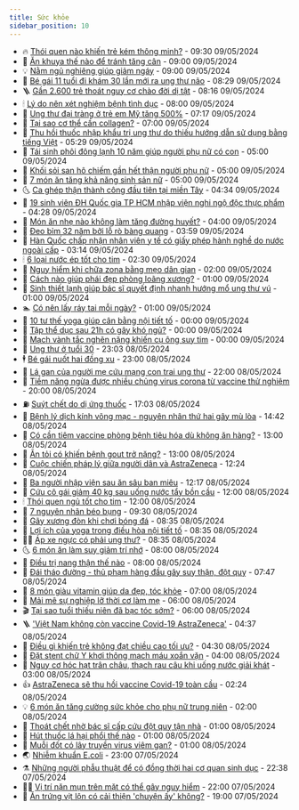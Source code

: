 ```yaml
---
title: Sức khỏe
sidebar_position: 10
---
```


<!-- vnexpress-suc-khoe:START -->
- 🔥 [Thói quen nào khiến trẻ kém thông minh?](https://vnexpress.net/thoi-quen-nao-khien-tre-kem-thong-minh-4743983.html) - 09:30 09/05/2024
- 🥰 [Ăn khuya thế nào để tránh tăng cân](https://vnexpress.net/an-khuya-the-nao-de-tranh-tang-can-4743942.html) - 09:00 09/05/2024
- 💡 [Nằm ngủ nghiêng giúp giảm ngáy](https://vnexpress.net/nam-ngu-nghieng-giup-giam-ngay-4743749.html) - 09:00 09/05/2024
- 🤗 [Bé gái 11 tuổi đi khám 30 lần mới ra ung thư não](https://vnexpress.net/be-gai-11-tuoi-di-kham-30-lan-moi-ra-ung-thu-nao-4744048.html) - 08:29 09/05/2024
- 🪜 [Gần 2.600 trẻ thoát nguy cơ chào đời dị tật](https://vnexpress.net/gan-2-600-tre-thoat-nguy-co-chao-doi-di-tat-4744003.html) - 08:16 09/05/2024
- 🕯 [Lý do nên xét nghiệm bệnh tình dục](https://vnexpress.net/ly-do-nen-xet-nghiem-benh-tinh-duc-4743891.html) - 08:00 09/05/2024
- 🤭 [Ung thư đại tràng ở trẻ em Mỹ tăng 500%](https://vnexpress.net/ung-thu-dai-trang-o-tre-em-my-tang-500-4744017.html) - 07:17 09/05/2024
- 👀 [Tại sao cơ thể cần collagen?](https://vnexpress.net/tai-sao-co-the-can-collagen-4743840.html) - 07:00 09/05/2024
- 🌋 [Thu hồi thuốc nhập khẩu trị ung thư do thiếu hướng dẫn sử dụng bằng tiếng Việt](https://vnexpress.net/thu-hoi-thuoc-nhap-khau-tri-ung-thu-do-thieu-huong-dan-su-dung-bang-tieng-viet-4743950.html) - 05:29 09/05/2024
- 🫶 [Tái sinh phôi đông lạnh 10 năm giúp người phụ nữ có con](https://vnexpress.net/tai-sinh-phoi-dong-lanh-10-nam-giup-nguoi-phu-nu-co-con-4743906.html) - 05:00 09/05/2024
- 🦆 [Khối sỏi san hô chiếm gần hết thận người phụ nữ](https://vnexpress.net/khoi-soi-san-ho-chiem-gan-het-than-nguoi-phu-nu-4743856.html) - 05:00 09/05/2024
- 🚀 [7 món ăn tăng khả năng sinh sản nữ](https://vnexpress.net/7-mon-an-tang-kha-nang-sinh-san-nu-4743823.html) - 05:00 09/05/2024
- 🌜 [Ca ghép thận thành công đầu tiên tại miền Tây](https://vnexpress.net/ca-ghep-than-thanh-cong-dau-tien-tai-mien-tay-4743935.html) - 04:34 09/05/2024
- 🧰 [19 sinh viên ĐH Quốc gia TP HCM nhập viện nghi ngộ độc thực phẩm](https://vnexpress.net/19-sinh-vien-dh-quoc-gia-tp-hcm-nhap-vien-nghi-ngo-doc-thuc-pham-4743958.html) - 04:28 09/05/2024
- 💫 [Món ăn nhẹ nào không làm tăng đường huyết?](https://vnexpress.net/mon-an-nhe-nao-khong-lam-tang-duong-huyet-4743776.html) - 04:00 09/05/2024
- 🌝 [Đeo bỉm 32 năm bởi lỗ rò bàng quang](https://vnexpress.net/deo-bim-32-nam-boi-lo-ro-bang-quang-4743834.html) - 03:59 09/05/2024
- 🗽 [Hàn Quốc chấp nhận nhân viên y tế có giấy phép hành nghề do nước ngoài cấp](https://vnexpress.net/han-quoc-chap-nhan-nhan-vien-y-te-co-giay-phep-hanh-nghe-do-nuoc-ngoai-cap-4743846.html) - 03:14 09/05/2024
- 🕯 [6 loại nước ép tốt cho tim](https://vnexpress.net/6-loai-nuoc-ep-tot-cho-tim-4743690.html) - 02:30 09/05/2024
- 🦅 [Nguy hiểm khi chữa zona bằng mẹo dân gian](https://vnexpress.net/nguy-hiem-khi-chua-zona-bang-meo-dan-gian-4743822.html) - 02:00 09/05/2024
- 🦆 [Cách nào giúp phái đẹp phòng loãng xương?](https://vnexpress.net/cach-nao-giup-phai-dep-phong-loang-xuong-4743650.html) - 01:00 09/05/2024
- 🎊 [Sinh thiết lạnh giúp bác sĩ quyết định nhanh hướng mổ ung thư vú](https://vnexpress.net/sinh-thiet-lanh-giup-bac-si-quyet-dinh-nhanh-huong-mo-ung-thu-vu-4743464.html) - 01:00 09/05/2024
- 🏊 [Có nên lấy ráy tai mỗi ngày?](https://vnexpress.net/co-nen-lay-ray-tai-moi-ngay-4742818.html) - 01:00 09/05/2024
- 📝 [10 tư thế yoga giúp cân bằng nội tiết tố](https://vnexpress.net/10-tu-the-yoga-giup-can-bang-noi-tiet-to-4743714.html) - 00:00 09/05/2024
- 💯 [Tập thể dục sau 21h có gây khó ngủ?](https://vnexpress.net/tap-the-duc-sau-21h-co-gay-kho-ngu-4743711.html) - 00:00 09/05/2024
- 🌊 [Mạch vành tắc nghẽn nặng khiến cụ ông suy tim](https://vnexpress.net/mach-vanh-tac-nghen-nang-khien-cu-ong-suy-tim-4743670.html) - 00:00 09/05/2024
- 🚀 [Ung thư ở tuổi 30](https://vnexpress.net/nhan-an-tu-ung-thu-o-tuoi-30-4741477.html) - 23:03 08/05/2024
- 🕴 [Bé gái nuốt hai đồng xu](https://vnexpress.net/be-gai-nuot-hai-dong-xu-4743207.html) - 23:00 08/05/2024
- 🗽 [Lá gan của người mẹ cứu mạng con trai ung thư](https://vnexpress.net/la-gan-cua-nguoi-me-cuu-mang-con-trai-ung-thu-4742873.html) - 22:00 08/05/2024
- 🎡 [Tiềm năng ngừa được nhiều chủng virus corona từ vaccine thử nghiệm](https://vnexpress.net/tiem-nang-ngua-duoc-nhieu-chung-virus-corona-tu-vaccine-thu-nghiem-4743694.html) - 20:00 08/05/2024
- ⛽️ [Suýt chết do dị ứng thuốc](https://vnexpress.net/suyt-chet-do-di-ung-thuoc-4743522.html) - 17:03 08/05/2024
- 🦆 [Bệnh lý dịch kính võng mạc - nguyên nhân thứ hai gây mù lòa](https://vnexpress.net/benh-ly-dich-kinh-vong-mac-nguyen-nhan-thu-hai-gay-mu-loa-4743732.html) - 14:42 08/05/2024
- 🤩 [Có cần tiêm vaccine phòng bệnh tiêu hóa dù không ăn hàng?](https://vnexpress.net/co-can-tiem-vaccine-phong-benh-tieu-hoa-du-khong-an-hang-4743546.html) - 13:00 08/05/2024
- 🦒 [Ăn tỏi có khiến bệnh gout trở nặng?](https://vnexpress.net/an-toi-co-khien-benh-gout-tro-nang-4743516.html) - 13:00 08/05/2024
- 💫 [Cuộc chiến pháp lý giữa người dân và AstraZeneca](https://vnexpress.net/cuoc-chien-phap-ly-giua-nguoi-dan-va-astrazeneca-4743647.html) - 12:24 08/05/2024
- 🐘 [Ba người nhập viện sau ăn sâu ban miêu](https://vnexpress.net/ba-nguoi-nhap-vien-sau-an-sau-ban-mieu-4743673.html) - 12:17 08/05/2024
- 🚀 [Cứu cô gái giảm 40 kg sau uống nước tẩy bồn cầu](https://vnexpress.net/cuu-co-gai-giam-40-kg-sau-uong-nuoc-tay-bon-cau-4743707.html) - 12:00 08/05/2024
- 🕯 [Thói quen ngủ tốt cho tim](https://vnexpress.net/thoi-quen-ngu-tot-cho-tim-4743592.html) - 12:00 08/05/2024
- 🦏 [7 nguyên nhân béo bụng](https://vnexpress.net/7-nguyen-nhan-beo-bung-4743475.html) - 09:30 08/05/2024
- 🦄 [Gãy xương đòn khi chơi bóng đá](https://vnexpress.net/gay-xuong-don-khi-choi-bong-da-4743476.html) - 08:35 08/05/2024
- 🦒 [Lợi ích của yoga trong điều hòa nội tiết tố](https://vnexpress.net/loi-ich-cua-yoga-trong-dieu-hoa-noi-tiet-to-4743530.html) - 08:35 08/05/2024
- 👨‍🏫 [Áp xe ngực có phải ung thư?](https://vnexpress.net/ap-xe-nguc-co-phai-ung-thu-4743454.html) - 08:35 08/05/2024
- 🌜 [6 món ăn làm suy giảm trí nhớ](https://vnexpress.net/6-mon-an-lam-suy-giam-tri-nho-4743433.html) - 08:00 08/05/2024
- 🚀 [Điều trị nang thận thế nào](https://vnexpress.net/dieu-tri-nang-than-the-nao-4743382.html) - 08:00 08/05/2024
- 💃 [Đái tháo đường - thủ phạm hàng đầu gây suy thận, đột quỵ](https://vnexpress.net/dai-thao-duong-thu-pham-hang-dau-gay-suy-than-dot-quy-4743152.html) - 07:47 08/05/2024
- 💯 [8 món giàu vitamin giúp da đẹp, tóc khỏe](https://vnexpress.net/8-mon-giau-vitamin-giup-da-dep-toc-khoe-4743423.html) - 07:00 08/05/2024
- 🤔 [Mải mê sự nghiệp lỡ thời cơ làm mẹ](https://vnexpress.net/mai-me-su-nghiep-lo-thoi-co-lam-me-4743413.html) - 06:00 08/05/2024
- 🎬 [Tại sao tuổi thiếu niên đã bạc tóc sớm?](https://vnexpress.net/tai-sao-tuoi-thieu-nien-da-bac-toc-som-4743389.html) - 06:00 08/05/2024
- 🪜 [&#39;Việt Nam không còn vaccine Covid-19 AstraZeneca&#39;](https://vnexpress.net/viet-nam-khong-con-vaccine-covid-19-astrazeneca-4743447.html) - 04:37 08/05/2024
- 🦣 [Điều gì khiến trẻ không đạt chiều cao tối ưu?](https://vnexpress.net/dieu-gi-khien-tre-khong-dat-chieu-cao-toi-uu-4743410.html) - 04:30 08/05/2024
- 🧐 [Đặt stent chữ Y khơi thông mạch máu xoắn vặn](https://vnexpress.net/dat-stent-chu-y-khoi-thong-mach-mau-xoan-van-4743275.html) - 04:00 08/05/2024
- 🤡 [Nguy cơ hóc hạt trân châu, thạch rau câu khi uống nước giải khát](https://vnexpress.net/nguy-co-hoc-hat-tran-chau-thach-rau-cau-khi-uong-nuoc-giai-khat-4743277.html) - 03:00 08/05/2024
- 👍 [AstraZeneca sẽ thu hồi vaccine Covid-19 toàn cầu](https://vnexpress.net/astrazeneca-se-thu-hoi-vaccine-covid-19-toan-cau-4743378.html) - 02:24 08/05/2024
- 💡 [6 món ăn tăng cường sức khỏe cho phụ nữ trung niên](https://vnexpress.net/6-mon-an-tang-cuong-suc-khoe-cho-phu-nu-trung-nien-4743216.html) - 02:00 08/05/2024
- 💯 [Thoát chết nhờ bác sĩ cấp cứu đột quỵ tận nhà](https://vnexpress.net/thoat-chet-nho-bac-si-cap-cuu-dot-quy-tan-nha-4743306.html) - 01:00 08/05/2024
- 🧠 [Hút thuốc lá hại phổi thế nào](https://vnexpress.net/hut-thuoc-la-hai-phoi-the-nao-4743290.html) - 01:00 08/05/2024
- 🎡 [Muỗi đốt có lây truyền virus viêm gan?](https://vnexpress.net/muoi-dot-co-lay-truyen-virus-viem-gan-4743218.html) - 01:00 08/05/2024
- 🌏 [Nhiễm khuẩn E.coli](https://vnexpress.net/suc-khoe-cam-nang-cac-benh-nhiem-khuan-e-coli-4743241.html) - 23:00 07/05/2024
- ⚗️ [Những người phẫu thuật để có đồng thời hai cơ quan sinh dục](https://vnexpress.net/nhung-nguoi-phau-thuat-de-co-dong-thoi-hai-co-quan-sinh-duc-4743178.html) - 22:38 07/05/2024
- 👨‍🏫 [Vị trí nặn mụn trên mặt có thể gây nguy hiểm](https://vnexpress.net/vi-tri-nan-mun-tren-mat-co-the-gay-nguy-hiem-4743005.html) - 22:00 07/05/2024
- 🤖 [Ăn trứng vịt lộn có cải thiện &#39;chuyện ấy&#39; không?](https://vnexpress.net/an-trung-vit-lon-co-cai-thien-chuyen-ay-khong-4742633.html) - 19:00 07/05/2024<!-- vnexpress-suc-khoe:END -->
